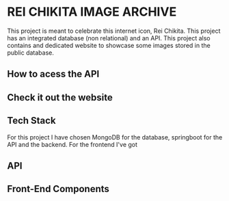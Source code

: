 # REI CHIKITA IMAGE ARCHIVE

This project is meant to celebrate this internet icon, Rei Chikita. This project has an integrated database (non relational) and an API. This project also contains and dedicated website to showcase some images stored in the public database. 

## How to acess the API 

## Check it out the website

## Tech Stack

For this project I have chosen MongoDB for the database, springboot for the API and the backend. For the frontend I've got 

## API 

## Front-End Components